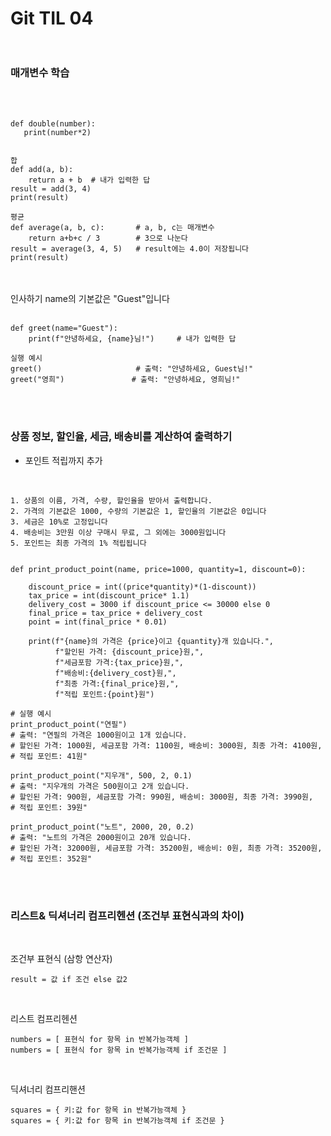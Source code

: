 # Git TIL 04 <br><br>

### 매개변수 학습
 <br><br>

```
def double(number):
   print(number*2) 


합
def add(a, b):
    return a + b  # 내가 입력한 답
result = add(3, 4) 
print(result)   

평균
def average(a, b, c):       # a, b, c는 매개변수
    return a+b+c / 3        # 3으로 나눈다
result = average(3, 4, 5)   # result에는 4.0이 저장됩니다
print(result)    
```

 <br><br>
인사하기
name의 기본값은 "Guest"입니다
 <br><br>
```
def greet(name="Guest"):
    print(f"안녕하세요, {name}님!")     # 내가 입력한 답

실행 예시
greet()                     # 출력: "안녕하세요, Guest님!"
greet("영희")               # 출력: "안녕하세요, 영희님!"

```
 <br><br>
 ### 상품 정보, 할인율, 세금, 배송비를 계산하여 출력하기
 + 포인트 적립까지 추가
 <br><br>
```

1. 상품의 이름, 가격, 수량, 할인율을 받아서 출력합니다.
2. 가격의 기본값은 1000, 수량의 기본값은 1, 할인율의 기본값은 0입니다
3. 세금은 10%로 고정입니다
4. 배송비는 3만원 이상 구매시 무료, 그 외에는 3000원입니다
5. 포인트는 최종 가격의 1% 적립됩니다


def print_product_point(name, price=1000, quantity=1, discount=0):

    discount_price = int((price*quantity)*(1-discount))
    tax_price = int(discount_price* 1.1)
    delivery_cost = 3000 if discount_price <= 30000 else 0
    final_price = tax_price + delivery_cost
    point = int(final_price * 0.01)

    print(f"{name}의 가격은 {price}이고 {quantity}개 있습니다.",
          f"할인된 가격: {discount_price}원,",
          f"세금포함 가격:{tax_price}원,",
          f"배송비:{delivery_cost}원,",
          f"최종 가격:{final_price}원,",
          f"적립 포인트:{point}원")

# 실행 예시
print_product_point("연필")                    
# 출력: "연필의 가격은 1000원이고 1개 있습니다. 
# 할인된 가격: 1000원, 세금포함 가격: 1100원, 배송비: 3000원, 최종 가격: 4100원, 
# 적립 포인트: 41원"

print_product_point("지우개", 500, 2, 0.1)     
# 출력: "지우개의 가격은 500원이고 2개 있습니다. 
# 할인된 가격: 900원, 세금포함 가격: 990원, 배송비: 3000원, 최종 가격: 3990원, 
# 적립 포인트: 39원"

print_product_point("노트", 2000, 20, 0.2)      
# 출력: "노트의 가격은 2000원이고 20개 있습니다. 
# 할인된 가격: 32000원, 세금포함 가격: 35200원, 배송비: 0원, 최종 가격: 35200원, 
# 적립 포인트: 352원"
```

<br><br> 
### 리스트& 딕셔너리 컴프리헨션 (조건부 표현식과의 차이)
<br> 


조건부 표현식 (삼항 연산자)
```
result = 값 if 조건 else 값2
```
<br> 

리스트 컴프리헨션
``` 
numbers = [ 표현식 for 항목 in 반복가능객체 ]
numbers = [ 표현식 for 항목 in 반복가능객체 if 조건문 ]
```
<br> 

딕셔너리 컴프리핸션
```
squares = { 키:값 for 항목 in 반복가능객체 }
squares = { 키:값 for 항목 in 반복가능객체 if 조건문 }
```



